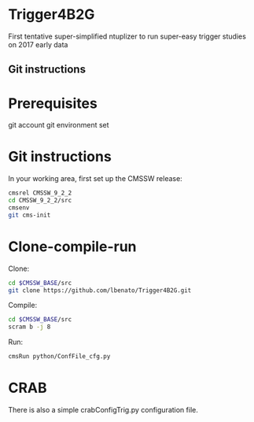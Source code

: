 # Trigger4B2G
First tentative super-simplified ntuplizer to run super-easy trigger studies on 2017 early data

## Git instructions
# Prerequisites
git account
git environment set

# Git instructions
In your working area, first set up the CMSSW release:
```bash
cmsrel CMSSW_9_2_2
cd CMSSW_9_2_2/src
cmsenv
git cms-init
```

# Clone-compile-run
Clone:

```bash
cd $CMSSW_BASE/src
git clone https://github.com/lbenato/Trigger4B2G.git
```

Compile:
```bash
cd $CMSSW_BASE/src
scram b -j 8
```

Run:
```bash
cmsRun python/ConfFile_cfg.py
```

# CRAB
There is also a simple crabConfigTrig.py configuration file.